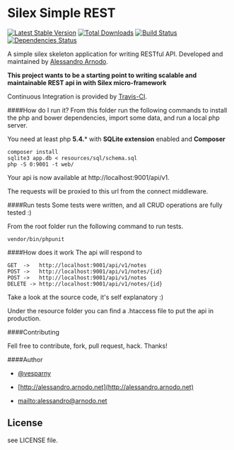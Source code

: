 # Silex Simple REST
[![Latest Stable Version](https://poser.pugx.org/vesparny/silex-simple-rest/v/stable.png)](https://packagist.org/packages/nesbot/carbon) [![Total Downloads](https://poser.pugx.org/vesparny/silex-simple-rest/downloads.png)](https://packagist.org/packages/nesbot/carbon) [![Build Status](https://secure.travis-ci.org/vesparny/silex-simple-rest.png)](http://travis-ci.org/vesparny/silex-simple-rest)[![Dependencies Status](https://depending.in/vesparny/silex-simple-rest.png)](http://depending.in/vesparny/silex-simple-rest)

A simple silex skeleton application for writing RESTful API. Developed and maintained by [Alessandro Arnodo](http://alessandro.arnodo.net).

**This project wants to be a starting point to writing scalable and maintainable REST api in with Silex micro-framework**

Continuous Integration is provided by [Travis-CI](http://travis-ci.org/).


####How do I run it?
From this folder run the following commands to install the php and bower dependencies, import some data, and run a local php server.

You need at least php **5.4.*** with **SQLite extension** enabled and **Composer**
    
    composer install 
    sqlite3 app.db < resources/sql/schema.sql
    php -S 0:9001 -t web/
    
Your api is now available at http://localhost:9001/api/v1.

The requests will be proxied to this url from the connect middleware.

####Run tests
Some tests were written, and all CRUD operations are fully tested :)

From the root folder run the following command to run tests.
    
    vendor/bin/phpunit 


####How does it work
The api will respond to

	GET  ->   http://localhost:9001/api/v1/notes
	POST ->   http://localhost:9001/api/v1/notes/{id}
	POST ->   http://localhost:9001/api/v1/notes
	DELETE -> http://localhost:9001/api/v1/notes/{id}
	
Take a look at the source code, it's self explanatory :)

Under the resource folder you can find a .htaccess file to put the api in production.

####Contributing

Fell free to contribute, fork, pull request, hack. Thanks!

####Author


+	[@vesparny](https://twitter.com/vesparny)

+	[http://alessandro.arnodo.net](http://alessandro.arnodo.net)

+	<mailto:alessandro@arnodo.net>

## License

see LICENSE file.






